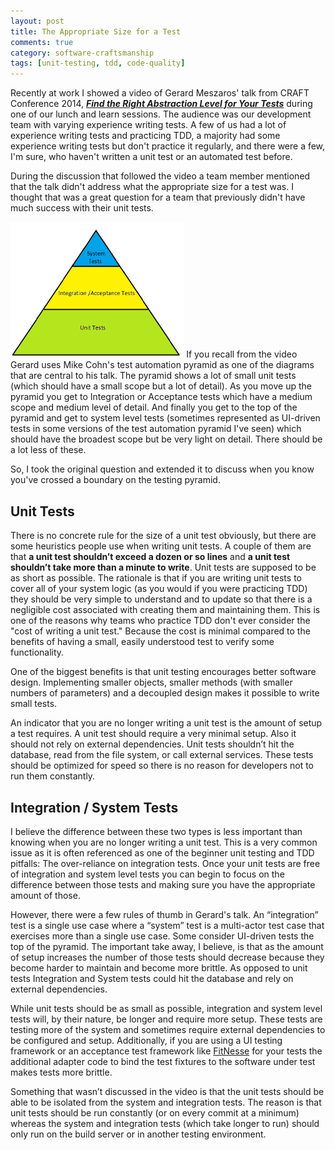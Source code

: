 ```yaml
---
layout: post
title: The Appropriate Size for a Test
comments: true
category: software-craftsmanship
tags: [unit-testing, tdd, code-quality]
---
```

Recently at work I showed a video of Gerard Meszaros' talk from CRAFT Conference 2014, [_**Find the Right Abstraction Level for Your Tests**_](http://www.ustream.tv/recorded/46744750 "Find the Right Abstraction Level for Your Tests") during one of our lunch and learn sessions. The audience was our development team with varying experience writing tests. A few of us had a lot of experience writing tests and practicing TDD, a majority had some experience writing tests but don't practice it regularly, and there were a few, I'm sure, who haven't written a unit test or an automated test before.

During the discussion that followed the video a team member mentioned that the talk didn't address what the appropriate size for a test was. I thought that was a great question for a team that previously didn't have much success with their unit tests. 


<!--more-->
<img src='/images/TestAutomationPyramid.png' class='post-image' width='55%' height='55%'/>
If you recall from the video Gerard uses Mike Cohn's test automation pyramid as one of the diagrams that are central to his talk. The pyramid shows a lot of small unit tests (which should have a small scope but a lot of detail). As you move up the pyramid you get to Integration or Acceptance tests which have a medium scope and medium level of detail. And finally you get to the top of the pyramid and get to system level tests (sometimes represented as UI-driven tests in some versions of the test automation pyramid I've seen) which should have the broadest scope but be very light on detail. There should be a lot less of these.
  
So, I took the original question and extended it to discuss when you know you've crossed a boundary on the testing pyramid.


<div style='clear:both'></div>

## Unit Tests
There is no concrete rule for the size of a unit test obviously, but there are some heuristics people use when writing unit tests. A couple of them are that **a unit test shouldn’t exceed a dozen or so lines** and **a unit test shouldn’t take more than a minute to write**.  Unit tests are supposed to be as short as possible. The rationale is that if you are writing unit tests to cover all of your system logic (as you would if you were practicing TDD) they should be very simple to understand and to update so that there is a negligible cost associated with creating them and maintaining them. This is one of the reasons why teams who practice TDD don't ever consider the "cost of writing a unit test." Because the cost is minimal compared to the benefits of having a small, easily understood test to verify some functionality. 

One of the biggest benefits is that unit testing encourages better software design. Implementing smaller objects, smaller methods (with smaller numbers of parameters) and a decoupled design makes it possible to write small tests.
 
An indicator that you are no longer writing a unit test is the amount of setup a test requires. A unit test should require a very minimal setup. Also it should not rely on external dependencies. Unit tests shouldn’t hit the database, read from the file system, or call external services. These tests should be optimized for speed so there is no reason for developers not to run them constantly.

## Integration / System Tests
I believe the difference between these two types is less important than knowing when you are no longer writing a unit test. This is a very common issue as it is often referenced as one of the beginner unit testing and TDD pitfalls: The over-reliance on integration tests. Once your unit tests are free of integration and system level tests you can begin to focus on the difference between those tests and making sure you have the appropriate amount of those.


However, there were a few rules of thumb in Gerard's talk. An “integration” test is a single use case where a “system” test is a multi-actor test case that exercises more than a single use case. Some consider UI-driven tests the top of the pyramid. The important take away, I believe, is that as the amount of setup increases the number of those tests should decrease because they become harder to maintain and become more brittle. As opposed to unit tests Integration and System tests could hit the database and rely on external dependencies.

While unit tests should be as small as possible, integration and system level tests will, by their nature, be longer and require more setup. These tests are testing more of the system and sometimes require external dependencies to be configured and setup. Additionally, if you are using a UI testing framework or an acceptance test framework like <a href='http://www.fitnesse.org'>FitNesse</a> for your tests the additional adapter code to bind the test fixtures to the software under test makes tests more brittle.


Something that wasn’t discussed in the video is that the unit tests should be able to be isolated from the system and integration tests. The reason is that unit tests should be run constantly (or on every commit at a minimum) whereas the system and integration tests (which take longer to run) should only run on the build server or in another testing environment.
